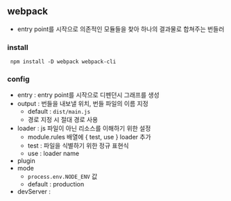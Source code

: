 ## webpack

- entry point를 시작으로 의존적인 모듈들을 찾아 하나의 결과물로 합쳐주는 번들러

### install

```
 npm install -D webpack webpack-cli
```

### config

- entry : entry point를 시작으로 디펜던시 그래프를 생성
- output : 번들을 내보낼 위치, 번들 파일의 이름 지정
  - default : `dist/main.js`
  - 경로 지정 시 절대 경로 사용
- loader : js 파일이 아닌 리소스를 이해하기 위한 설정
  - module.rules 배열에 { test, use } loader 추가
  - test : 파일을 식별하기 위한 정규 표현식
  - use : loader name
- plugin
- mode
  - `process.env.NODE_ENV` 값
  - default : production
- devServer :
